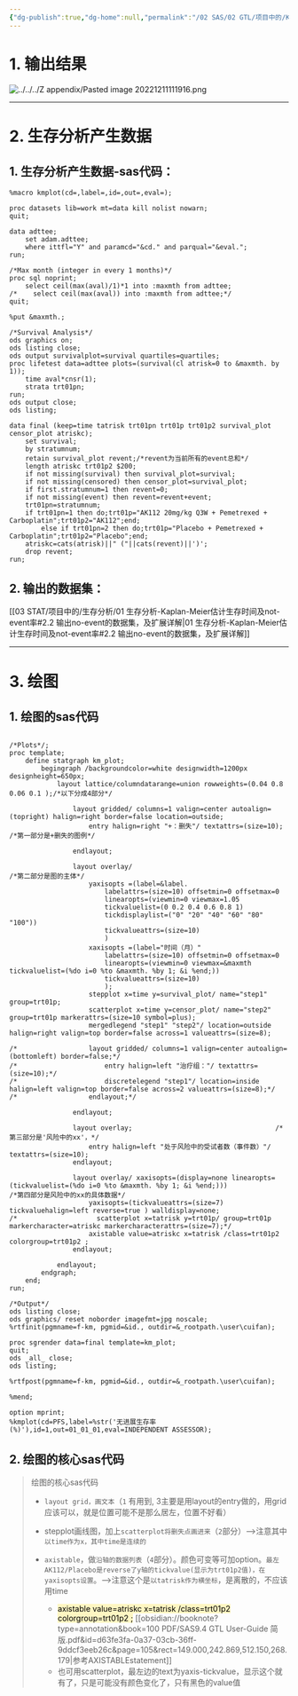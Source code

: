 ```yaml
---
{"dg-publish":true,"dg-home":null,"permalink":"/02 SAS/02 GTL/项目中的/KM图/","dgPassFrontmatter":true}
---
```



# 1. 输出结果

![../../../Z appendix/Pasted image 20221211111916.png](/img/user/Z%20appendix/Pasted%20image%2020221211111916.png)

---

# 2. 生存分析产生数据

## 1. 生存分析产生数据-sas代码：

```sas
%macro kmplot(cd=,label=,id=,out=,eval=);

proc datasets lib=work mt=data kill nolist nowarn;
quit;

data adttee;
    set adam.adttee;
    where ittfl="Y" and paramcd="&cd." and parqual="&eval.";
run;

/*Max month (integer in every 1 months)*/
proc sql noprint;
    select ceil(max(aval)/1)*1 into :maxmth from adttee;
/*    select ceil(max(aval)) into :maxmth from adttee;*/
quit;

%put &maxmth.;

/*Survival Analysis*/
ods graphics on;
ods listing close;
ods output survivalplot=survival quartiles=quartiles;
proc lifetest data=adttee plots=(survival(cl atrisk=0 to &maxmth. by 1));
    time aval*cnsr(1);
    strata trt01pn;
run;
ods output close;
ods listing;

data final (keep=time tatrisk trt01pn trt01p trt01p2 survival_plot censor_plot atriskc);
    set survival;
	by stratumnum;
    retain survival_plot revent;/*revent为当前所有的event总和*/
    length atriskc trt01p2 $200;
    if not missing(survival) then survival_plot=survival;
    if not missing(censored) then censor_plot=survival_plot;
    if first.stratumnum=1 then revent=0;
    if not missing(event) then revent=revent+event;
    trt01pn=stratumnum;
    if trt01pn=1 then do;trt01p="AK112 20mg/kg Q3W + Pemetrexed + Carboplatin";trt01p2="AK112";end;
		else if trt01pn=2 then do;trt01p="Placebo + Pemetrexed + Carboplatin";trt01p2="Placebo";end;
    atriskc=cats(atrisk)||" ("||cats(revent)||')';
    drop revent;
run;

```

## 2. 输出的数据集：

[[03 STAT/项目中的/生存分析/01 生存分析-Kaplan-Meier估计生存时间及not-event率#2.2 输出no-event的数据集，及扩展详解\|01 生存分析-Kaplan-Meier估计生存时间及not-event率#2.2 输出no-event的数据集，及扩展详解]]

---

# 3. 绘图

## 1. 绘图的sas代码

```sas

/*Plots*/;
proc template;
    define statgraph km_plot;
        begingraph /backgroundcolor=white designwidth=1200px designheight=650px;
            layout lattice/columndatarange=union rowweights=(0.04 0.8 0.06 0.1 );/*以下分成4部分*/

	            layout gridded/ columns=1 valign=center autoalign=(topright) halign=right border=false location=outside;
	              	entry halign=right "+：删失"/ textattrs=(size=10);  /*第一部分是+删失的图例*/

	            endlayout;

                layout overlay/                                       /*第二部分是图的主体*/
                    yaxisopts =(label=&label.
                        labelattrs=(size=10) offsetmin=0 offsetmax=0
                        linearopts=(viewmin=0 viewmax=1.05
                        tickvaluelist=(0 0.2 0.4 0.6 0.8 1)
                        tickdisplaylist=("0" "20" "40" "60" "80" "100"))
                        tickvalueattrs=(size=10)
                        )
                    xaxisopts =(label="时间（月）"
                        labelattrs=(size=10) offsetmin=0 offsetmax=0
                        linearopts=(viewmin=0 viewmax=&maxmth tickvaluelist=(%do i=0 %to &maxmth. %by 1; &i %end;))
                        tickvalueattrs=(size=10)
                        );
                    stepplot x=time y=survival_plot/ name="step1" group=trt01p;
                    scatterplot x=time y=censor_plot/ name="step2" group=trt01p markerattrs=(size=10 symbol=plus);
	                mergedlegend "step1" "step2"/ location=outside halign=right valign=top border=false across=1 valueattrs=(size=8);

/*	                layout gridded/ columns=1 valign=center autoalign=(bottomleft) border=false;*/
/*		                entry halign=left "治疗组："/ textattrs=(size=10);*/
/*		                discretelegend "step1"/ location=inside halign=left valign=top border=false across=2 valueattrs=(size=8);*/
/*	                endlayout;*/

                endlayout;

                layout overlay;                                    /*第三部分是'风险中的xx'，*/                        
                	entry halign=left "处于风险中的受试者数（事件数）"/ textattrs=(size=10);
                endlayout;

                layout overlay/ xaxisopts=(display=none linearopts=(tickvaluelist=(%do i=0 %to &maxmth. %by 1; &i %end;)))                                  /*第四部分是风险中的xx的具体数据*/
                	yaxisopts=(tickvalueattrs=(size=7) tickvaluehalign=left reverse=true ) walldisplay=none;
/*                    scatterplot x=tatrisk y=trt01p/ group=trt01p markercharacter=atriskc markercharacterattrs=(size=7);*/
					axistable value=atriskc x=tatrisk /class=trt01p2 colorgroup=trt01p2 ;
       			endlayout;

            endlayout;
        endgraph;
    end;
run;

/*Output*/
ods listing close;
ods graphics/ reset noborder imagefmt=jpg noscale;
%rtfinit(pgmname=f-km, pgmid=&id., outdir=&_rootpath.\user\cuifan);

proc sgrender data=final template=km_plot;
quit;
ods _all_ close;
ods listing;
 
%rtfpost(pgmname=f-km, pgmid=&id., outdir=&_rootpath.\user\cuifan);

%mend;

option mprint;
%kmplot(cd=PFS,label=%str('无进展生存率 (%)'),id=1,out=01_01_01,eval=INDEPENDENT ASSESSOR);

```

## 2. 绘图的核心sas代码

> 绘图的核心sas代码
> - `layout grid，画文本`（`1` 有用到, 3主要是用layout的entry做的，用grid应该可以，就是位置可能不是那么居左，位置不好看）
> 
> - stepplot画线图，加上`scatterplot将删失点画进来`（`2`部分）-->注意其中`以time作为x，其中time是连续的`
> 
> - `axistable`，做`沿轴的数据列表`（`4`部分）。颜色可变等可加option。`最左AK112/Placebo是reverse了y轴的tickvalue(显示为trt01p2值)，在yaxisopts设置`。-->注意这个是`以tatrisk作为横坐标`，是离散的，不应该用time
> 	  - <mark style="background: #FFF3A3A6;">axistable value=atriskc x=tatrisk /class=trt01p2 colorgroup=trt01p2 ;</mark>
> 	      [[obsidian://booknote?type=annotation&book=100 PDF/SAS9.4 GTL User-Guide 简版.pdf&id=d63fe3fa-0a37-03cb-36ff-9ddcf3eeb26c&page=105&rect=149.000,242.869,512.150,268.179\|参考AXISTABLEstatement]]
> 	  - 也可用scatterplot，最左边的text为yaxis-tickvalue，显示这个就有了，只是可能没有颜色变化了，只有黑色的value值

